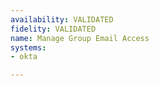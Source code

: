 ```yaml
---
availability: VALIDATED
fidelity: VALIDATED
name: Manage Group Email Access
systems:
- okta

---
```

